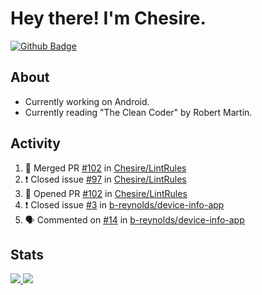 # Hey there! I'm Chesire.

[![Github Badge](https://img.shields.io/badge/-Github-000?style=flat-square&logo=Github&logoColor=white&link=https://github.com/chesire)](https://github.com/chesire)

## About
<!-- Uses https://github.com/Chesire/natemoo-re -->
* Currently working on Android.
* Currently reading "The Clean Coder" by Robert Martin.
<!--
* Currently listening to: 
<a href="https://natemoo-re-iirbxe7wf.vercel.app/now-playing?open">
    <img src="https://natemoo-re-iirbxe7wf.vercel.app/now-playing" width="256" height="64" alt="Now Playing">
</a>  
-->

## Activity
<!-- Uses https://github.com/jamesgeorge007/github-activity-readme -->
<!--START_SECTION:activity-->
1. 🎉 Merged PR [#102](https://github.com/Chesire/LintRules/pull/102) in [Chesire/LintRules](https://github.com/Chesire/LintRules)
2. ❗️ Closed issue [#97](https://github.com/Chesire/LintRules/issues/97) in [Chesire/LintRules](https://github.com/Chesire/LintRules)
3. 💪 Opened PR [#102](https://github.com/Chesire/LintRules/pull/102) in [Chesire/LintRules](https://github.com/Chesire/LintRules)
4. ❗️ Closed issue [#3](https://github.com/b-reynolds/device-info-app/issues/3) in [b-reynolds/device-info-app](https://github.com/b-reynolds/device-info-app)
5. 🗣 Commented on [#14](https://github.com/b-reynolds/device-info-app/issues/14) in [b-reynolds/device-info-app](https://github.com/b-reynolds/device-info-app)
<!--END_SECTION:activity-->

## Stats
<a href="https://github-readme-stats.vercel.app/api/top-langs/?username=chesire&theme=tokyonight">
    <img src="https://github-readme-stats.vercel.app/api/top-langs/?username=chesire&layout=compact&theme=tokyonight" >
</a>
<a href="https://github-readme-stats.vercel.app/api?username=chesire&show_icons=true&theme=tokyonight">
    <img src="https://github-readme-stats.vercel.app/api?username=chesire&show_icons=true&theme=tokyonight" >
</a>  
